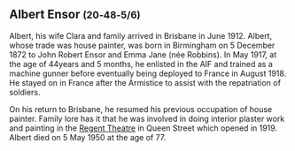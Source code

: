 ## Albert Ensor <small>(20‑48‑5/6)</small>

Albert, his wife Clara and family arrived in Brisbane in June 1912. Albert, whose trade was house painter, was born in Birmingham on 5 December 1872 to John Robert Ensor and Emma Jane (née Robbins). In May 1917, at the age of 44years and 5 months, he enlisted in the AIF and trained as a machine gunner before eventually being deployed to France in August 1918. He stayed on in France after the Armistice to assist with the repatriation of soldiers. 

On his return to Brisbane, he resumed his previous occupation of house painter. Family lore has it that he was involved in doing interior plaster work and painting in the [Regent Theatre](https://apps.des.qld.gov.au/heritage-register/detail/?id=600140) in Queen Street which opened in 1919. Albert died on 5 May 1950 at the age of 77.
